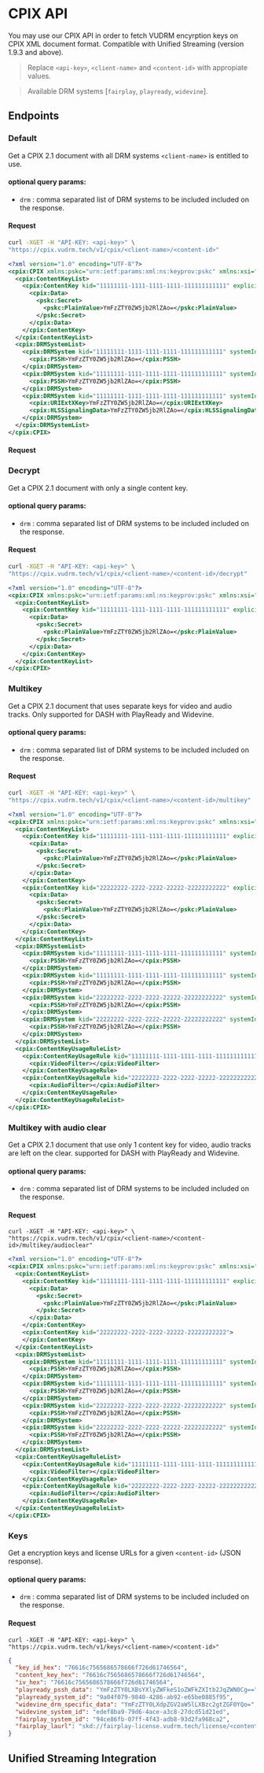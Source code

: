 # CPIX API

You may use our CPIX API in order to fetch VUDRM encyrption keys on CPIX XML document format. Compatible with Unified Streaming (version 1.9.3 and above).

> Replace `<api-key>`, `<client-name>` and `<content-id>` with appropiate values.

> Available DRM systems [`fairplay`, `playready`, `widevine`].

## Endpoints

### Default

Get a CPIX 2.1 document with all DRM systems `<client-name>` is entitled to use.

#### optional query params:

* `drm` : comma separated list of DRM systems to be included included on the response.

#### Request

```bash
curl -XGET -H "API-KEY: <api-key>" \
"https://cpix.vudrm.tech/v1/cpix/<client-name>/<content-id>"
```

```xml
<?xml version="1.0" encoding="UTF-8"?>
<cpix:CPIX xmlns:pskc="urn:ietf:params:xml:ns:keyprov:pskc" xmlns:xsi="urn:ietf:params:xml:ns:keyprov:pskc" xmlns:cpix="urn:dashif:org:cpix" xsi:schemaLocation="urn:dashif:org:cpix cpix.xsd">
  <cpix:ContentKeyList>
    <cpix:ContentKey kid="11111111-1111-1111-1111-111111111111" explicitIV="YmFzZTY0ZW5jb2RlZAo=">
      <cpix:Data>
        <pskc:Secret>
          <pskc:PlainValue>YmFzZTY0ZW5jb2RlZAo=</pskc:PlainValue>
        </pskc:Secret>
      </cpix:Data>
    </cpix:ContentKey>
  </cpix:ContentKeyList>
  <cpix:DRMSystemList>
    <cpix:DRMSystem kid="11111111-1111-1111-1111-111111111111" systemId="9a04f079-9840-4286-ab92-e65be0885f95">
      <cpix:PSSH>YmFzZTY0ZW5jb2RlZAo=</cpix:PSSH>
    </cpix:DRMSystem>
    <cpix:DRMSystem kid="11111111-1111-1111-1111-111111111111" systemId="edef8ba9-79d6-4ace-a3c8-27dcd51d21ed">
      <cpix:PSSH>YmFzZTY0ZW5jb2RlZAo=</cpix:PSSH>
    </cpix:DRMSystem>
    <cpix:DRMSystem kid="11111111-1111-1111-1111-111111111111" systemId="94ce86fb-07ff-4f43-adb8-93d2fa968ca2">
      <cpix:URIExtXKey>YmFzZTY0ZW5jb2RlZAo=</cpix:URIExtXKey>
      <cpix:HLSSignalingData>YmFzZTY0ZW5jb2RlZAo=</cpix:HLSSignalingData>
    </cpix:DRMSystem>
  </cpix:DRMSystemList>
</cpix:CPIX>
```

#### Request

### Decrypt

Get a CPIX 2.1 document with only a single content key.

#### optional query params:

* `drm` : comma separated list of DRM systems to be included included on the response.

#### Request

```bash
curl -XGET -H "API-KEY: <api-key>" \
"https://cpix.vudrm.tech/v1/cpix/<client-name>/<content-id>/decrypt"
```

```xml
<?xml version="1.0" encoding="UTF-8"?>
<cpix:CPIX xmlns:pskc="urn:ietf:params:xml:ns:keyprov:pskc" xmlns:xsi="urn:ietf:params:xml:ns:keyprov:pskc" xmlns:cpix="urn:dashif:org:cpix" xsi:schemaLocation="urn:dashif:org:cpix cpix.xsd">
  <cpix:ContentKeyList>
    <cpix:ContentKey kid="11111111-1111-1111-1111-111111111111" explicitIV="YmFzZTY0ZW5jb2RlZAo=">
      <cpix:Data>
        <pskc:Secret>
          <pskc:PlainValue>YmFzZTY0ZW5jb2RlZAo=</pskc:PlainValue>
        </pskc:Secret>
      </cpix:Data>
    </cpix:ContentKey>
  </cpix:ContentKeyList>
</cpix:CPIX>
```

### Multikey

Get a CPIX 2.1 document that uses separate keys for video and audio tracks. Only supported for DASH with PlayReady and Widevine.

#### optional query params:

* `drm` : comma separated list of DRM systems to be included included on the response.

#### Request

```bash
curl -XGET -H "API-KEY: <api-key>" \
"https://cpix.vudrm.tech/v1/cpix/<client-name>/<content-id>/multikey"
```

```xml
<?xml version="1.0" encoding="UTF-8"?>
<cpix:CPIX xmlns:pskc="urn:ietf:params:xml:ns:keyprov:pskc" xmlns:xsi="urn:ietf:params:xml:ns:keyprov:pskc" xmlns:cpix="urn:dashif:org:cpix" xsi:schemaLocation="urn:dashif:org:cpix cpix.xsd">
  <cpix:ContentKeyList>
    <cpix:ContentKey kid="11111111-1111-1111-1111-111111111111" explicitIV="YmFzZTY0ZW5jb2RlZAo=">
      <cpix:Data>
        <pskc:Secret>
          <pskc:PlainValue>YmFzZTY0ZW5jb2RlZAo=</pskc:PlainValue>
        </pskc:Secret>
      </cpix:Data>
    </cpix:ContentKey>
    <cpix:ContentKey kid="22222222-2222-2222-22222-22222222222" explicitIV="YmFzZTY0ZW5jb2RlZAo=">
      <cpix:Data>
        <pskc:Secret>
          <pskc:PlainValue>YmFzZTY0ZW5jb2RlZAo=</pskc:PlainValue>
        </pskc:Secret>
      </cpix:Data>
    </cpix:ContentKey>
  </cpix:ContentKeyList>
  <cpix:DRMSystemList>
    <cpix:DRMSystem kid="11111111-1111-1111-1111-111111111111" systemId="9a04f079-9840-4286-ab92-e65be0885f95">
      <cpix:PSSH>YmFzZTY0ZW5jb2RlZAo=</cpix:PSSH>
    </cpix:DRMSystem>
    <cpix:DRMSystem kid="11111111-1111-1111-1111-111111111111" systemId="edef8ba9-79d6-4ace-a3c8-27dcd51d21ed">
      <cpix:PSSH>YmFzZTY0ZW5jb2RlZAo=</cpix:PSSH>
    </cpix:DRMSystem>
    <cpix:DRMSystem kid="22222222-2222-2222-22222-22222222222" systemId="9a04f079-9840-4286-ab92-e65be0885f95">
      <cpix:PSSH>YmFzZTY0ZW5jb2RlZAo=</cpix:PSSH>
    </cpix:DRMSystem>
    <cpix:DRMSystem kid="22222222-2222-2222-22222-22222222222" systemId="edef8ba9-79d6-4ace-a3c8-27dcd51d21ed">
      <cpix:PSSH>YmFzZTY0ZW5jb2RlZAo=</cpix:PSSH>
    </cpix:DRMSystem>
  </cpix:DRMSystemList>
  <cpix:ContentKeyUsageRuleList>
    <cpix:ContentKeyUsageRule kid="11111111-1111-1111-1111-111111111111">
      <cpix:VideoFilter></cpix:VideoFilter>
    </cpix:ContentKeyUsageRule>
    <cpix:ContentKeyUsageRule kid="22222222-2222-2222-22222-22222222222">
      <cpix:AudioFilter></cpix:AudioFilter>
    </cpix:ContentKeyUsageRule>
  </cpix:ContentKeyUsageRuleList>
</cpix:CPIX>
```

### Multikey with audio clear

Get a CPIX 2.1 document that use only 1 content key for video, audio tracks are left on the clear. supported for DASH with PlayReady and Widevine.

#### optional query params:

* `drm` : comma separated list of DRM systems to be included included on the response.

#### Request

```
curl -XGET -H "API-KEY: <api-key>" \
"https://cpix.vudrm.tech/v1/cpix/<client-name>/<content-id>/multikey/audioclear"
```

```xml
<?xml version="1.0" encoding="UTF-8"?>
<cpix:CPIX xmlns:pskc="urn:ietf:params:xml:ns:keyprov:pskc" xmlns:xsi="urn:ietf:params:xml:ns:keyprov:pskc" xmlns:cpix="urn:dashif:org:cpix" xsi:schemaLocation="urn:dashif:org:cpix cpix.xsd">
  <cpix:ContentKeyList>
    <cpix:ContentKey kid="11111111-1111-1111-1111-111111111111" explicitIV="YmFzZTY0ZW5jb2RlZAo=">
      <cpix:Data>
        <pskc:Secret>
          <pskc:PlainValue>YmFzZTY0ZW5jb2RlZAo=</pskc:PlainValue>
        </pskc:Secret>
      </cpix:Data>
    </cpix:ContentKey>
    <cpix:ContentKey kid="22222222-2222-2222-22222-22222222222">
    </cpix:ContentKey>
  </cpix:ContentKeyList>
  <cpix:DRMSystemList>
    <cpix:DRMSystem kid="11111111-1111-1111-1111-111111111111" systemId="9a04f079-9840-4286-ab92-e65be0885f95">
      <cpix:PSSH>YmFzZTY0ZW5jb2RlZAo=</cpix:PSSH>
    </cpix:DRMSystem>
    <cpix:DRMSystem kid="11111111-1111-1111-1111-111111111111" systemId="edef8ba9-79d6-4ace-a3c8-27dcd51d21ed">
      <cpix:PSSH>YmFzZTY0ZW5jb2RlZAo=</cpix:PSSH>
    </cpix:DRMSystem>
    <cpix:DRMSystem kid="22222222-2222-2222-22222-22222222222" systemId="9a04f079-9840-4286-ab92-e65be0885f95">
      <cpix:PSSH>YmFzZTY0ZW5jb2RlZAo=</cpix:PSSH>
    </cpix:DRMSystem>
    <cpix:DRMSystem kid="22222222-2222-2222-22222-22222222222" systemId="edef8ba9-79d6-4ace-a3c8-27dcd51d21ed">
      <cpix:PSSH>YmFzZTY0ZW5jb2RlZAo=</cpix:PSSH>
    </cpix:DRMSystem>
  </cpix:DRMSystemList>
  <cpix:ContentKeyUsageRuleList>
    <cpix:ContentKeyUsageRule kid="11111111-1111-1111-1111-111111111111">
      <cpix:VideoFilter></cpix:VideoFilter>
    </cpix:ContentKeyUsageRule>
    <cpix:ContentKeyUsageRule kid="22222222-2222-2222-22222-22222222222">
      <cpix:AudioFilter></cpix:AudioFilter>
    </cpix:ContentKeyUsageRule>
  </cpix:ContentKeyUsageRuleList>
</cpix:CPIX>
```

### Keys

Get a encryption keys and license URLs for a given `<content-id>` (JSON response).

#### optional query params:

* `drm` : comma separated list of DRM systems to be included included on the response.

#### Request

```
curl -XGET -H "API-KEY: <api-key>" \
"https://cpix.vudrm.tech/v1/keys/<client-name>/<content-id>"
```

```json
{
  "key_id_hex": "76616c7565686578666f726d61746564",
  "content_key_hex": "76616c7565686578666f726d61746564",
  "iv_hex": "76616c7565686578666f726d61746564",
  "playready_pssh_data": "YmFzZTY0LXBsYXlyZWFkeS1oZWFkZXItb2JqZWN0Cg==",
  "playready_system_id": "9a04f079-9840-4286-ab92-e65be0885f95",
  "widevine_drm_specific_data": "YmFzZTY0LXdpZGV2aW5lLXBzc2gtZGF0YQo=",
  "widevine_system_id": "edef8ba9-79d6-4ace-a3c8-27dcd51d21ed",
  "fairplay_system_id": "94ce86fb-07ff-4f43-adb8-93d2fa968ca2",
  "fairplay_laurl": "skd://fairplay-license.vudrm.tech/license/<content-id>"
}
```

## Unified Streaming Integration

